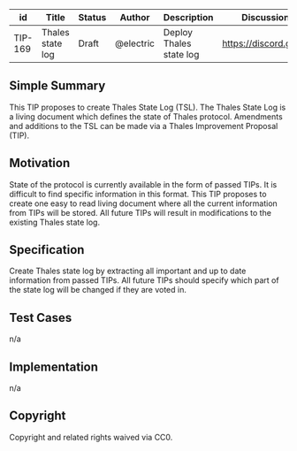 
| id      | Title | Status | Author | Description | Discussions to | Created |
| ----------- | ----------- | ----------- | ----------- | ----------- | ----------- | ----------- |
| TIP-169 | Thales state log | Draft | @electric | Deploy Thales state log | https://discord.gg/thales | 2023-09-01

## Simple Summary
This TIP proposes to create Thales State Log (TSL).
The Thales State Log is a living document which defines the state of Thales protocol. Amendments and additions to the TSL can be made via a Thales Improvement Proposal (TIP).

## Motivation
State of the protocol is currently available in the form of passed TIPs. It is difficult to find specific information in this format. This TIP proposes to create one easy to read living document where all the current information from TIPs will be stored. All future TIPs will result in modifications to the existing Thales state log.

## Specification
Create Thales state log by extracting all important and up to date information from passed TIPs. 
All future TIPs should specify which part of the state log will be changed if they are voted in. 

## Test Cases
n/a

## Implementation
n/a

## Copyright

Copyright and related rights waived via CC0.
